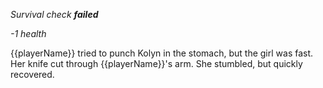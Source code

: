 _Survival check **failed**_

_-1 health_

{{playerName}} tried to punch Kolyn in the stomach, but the girl was fast. Her knife cut through {{playerName}}'s arm. She stumbled, but quickly recovered.
